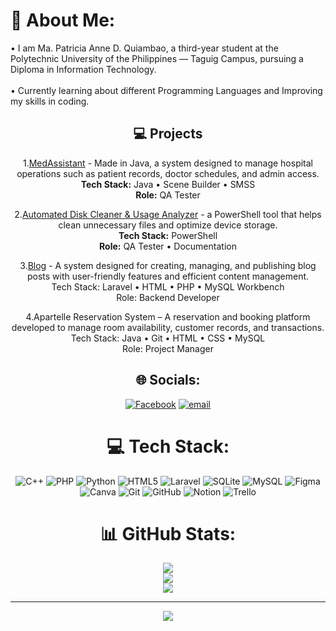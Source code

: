 # 💫 About Me:
• I am Ma. Patricia Anne D. Quiambao, a third-year student at the Polytechnic University of the Philippines — Taguig Campus, pursuing a Diploma in Information Technology.<br> <br>• Currently learning about different Programming Languages and Improving my skills in coding. <br>

<div align="center">

## 💻 Projects
1.[MedAssistant](https://github.com/delima-justine/MedAssistant) - Made in Java, a system designed to manage hospital operations such as patient records, doctor schedules, and admin access. <br>
**Tech Stack:** Java • Scene Builder • SMSS <br> **Role:** QA Tester <br>

2.[Automated Disk Cleaner & Usage Analyzer](https://github.com/mejares-jamesmichael/OS-PROJECT-Powershell-GUI) - a PowerShell tool that helps clean unnecessary files and optimize device storage. <br>
**Tech Stack:** PowerShell <br> **Role:** QA Tester • Documentation <br>

3.[Blog](https://github.com/Romero-DiannaRain/Blog-/tree/main) - A system designed for creating, managing, and publishing blog posts with user-friendly features and efficient content management. <br>
Tech Stack: Laravel • HTML • PHP • MySQL Workbench <br> Role: Backend Developer <br>

4.Apartelle Reservation System – A reservation and booking platform developed to manage room availability, customer records, and transactions. <br>
Tech Stack: Java • Git • HTML • CSS • MySQL <br> Role: Project Manager <br>

<div align="center">


## 🌐 Socials:
[![Facebook](https://img.shields.io/badge/Facebook-%231877F2.svg?logo=Facebook&logoColor=white)](https://facebook.com/https://www.facebook.com/patricia.quiambao.2025/) [![email](https://img.shields.io/badge/Email-D14836?logo=gmail&logoColor=white)](mailto:quiambaopatricia078@gmail.com) 


<div align="center">


# 💻 Tech Stack:
![C++](https://img.shields.io/badge/c++-%2300599C.svg?style=for-the-badge&logo=c%2B%2B&logoColor=white) ![PHP](https://img.shields.io/badge/php-%23777BB4.svg?style=for-the-badge&logo=php&logoColor=white) ![Python](https://img.shields.io/badge/python-3670A0?style=for-the-badge&logo=python&logoColor=ffdd54) ![HTML5](https://img.shields.io/badge/html5-%23E34F26.svg?style=for-the-badge&logo=html5&logoColor=white) ![Laravel](https://img.shields.io/badge/laravel-%23FF2D20.svg?style=for-the-badge&logo=laravel&logoColor=white) ![SQLite](https://img.shields.io/badge/sqlite-%2307405e.svg?style=for-the-badge&logo=sqlite&logoColor=white) ![MySQL](https://img.shields.io/badge/mysql-4479A1.svg?style=for-the-badge&logo=mysql&logoColor=white) ![Figma](https://img.shields.io/badge/figma-%23F24E1E.svg?style=for-the-badge&logo=figma&logoColor=white) ![Canva](https://img.shields.io/badge/Canva-%2300C4CC.svg?style=for-the-badge&logo=Canva&logoColor=white) ![Git](https://img.shields.io/badge/git-%23F05033.svg?style=for-the-badge&logo=git&logoColor=white) ![GitHub](https://img.shields.io/badge/github-%23121011.svg?style=for-the-badge&logo=github&logoColor=white) ![Notion](https://img.shields.io/badge/Notion-%23000000.svg?style=for-the-badge&logo=notion&logoColor=white) ![Trello](https://img.shields.io/badge/Trello-%23026AA7.svg?style=for-the-badge&logo=Trello&logoColor=white)


<div align="center">


# 📊 GitHub Stats:
![](https://github-readme-stats.vercel.app/api?username=quiambao-mapatriciaanne&theme=dark&hide_border=false&include_all_commits=false&count_private=false)<br/>
![](https://nirzak-streak-stats.vercel.app/?user=quiambao-mapatriciaanne&theme=dark&hide_border=false)<br/>
![](https://github-readme-stats.vercel.app/api/top-langs/?username=quiambao-mapatriciaanne&theme=dark&hide_border=false&include_all_commits=false&count_private=false&layout=compact)


<div align="center">


---
[![](https://visitcount.itsvg.in/api?id=quiambao-mapatriciaanne&icon=0&color=0)](https://visitcount.itsvg.in)

<!-- Proudly created with GPRM ( https://gprm.itsvg.in ) -->
